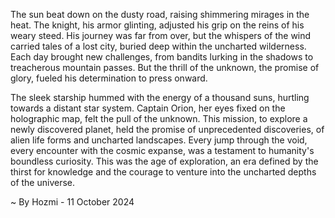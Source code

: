 
The sun beat down on the dusty road, raising shimmering mirages in the heat.  The knight, his armor glinting, adjusted his grip on the reins of his weary steed.  His journey was far from over, but the whispers of the wind carried tales of a lost city, buried deep within the uncharted wilderness.  Each day brought new challenges, from bandits lurking in the shadows to treacherous mountain passes.  But the thrill of the unknown, the promise of glory, fueled his determination to press onward.

The sleek starship hummed with the energy of a thousand suns, hurtling towards a distant star system. Captain Orion, her eyes fixed on the holographic map, felt the pull of the unknown. This mission, to explore a newly discovered planet, held the promise of unprecedented discoveries, of alien life forms and uncharted landscapes. Every jump through the void, every encounter with the cosmic expanse, was a testament to humanity's boundless curiosity. This was the age of exploration, an era defined by the thirst for knowledge and the courage to venture into the uncharted depths of the universe. 

~ By Hozmi - 11 October 2024
